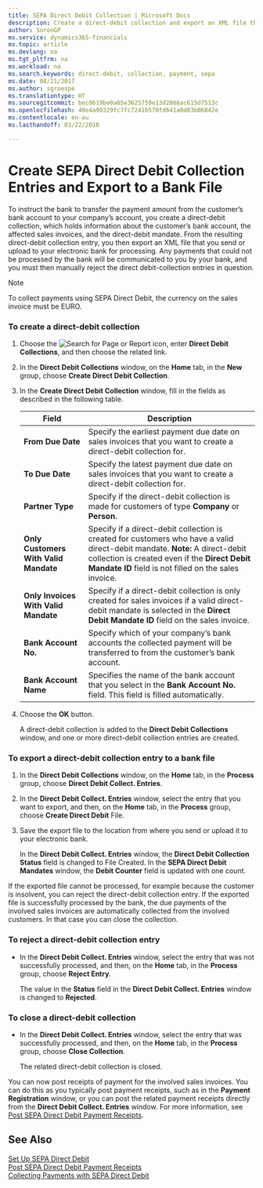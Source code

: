 ```yaml
---
title: SEPA Direct Debit Collection | Microsoft Docs
description: Create a direct-debit collection and export an XML file that you send or upload to your electronic bank for processing.
author: SorenGP
ms.service: dynamics365-financials
ms.topic: article
ms.devlang: na
ms.tgt_pltfrm: na
ms.workload: na
ms.search.keywords: direct-debit, collection, payment, sepa
ms.date: 08/21/2017
ms.author: sgroespe
ms.translationtype: HT
ms.sourcegitcommit: bec0619be0a65e3625759e13d2866ac615d7513c
ms.openlocfilehash: 40e4a90329fc7fc7241b570fd641a0d83b06842e
ms.contentlocale: en-au
ms.lasthandoff: 03/22/2018

---
```

# <a name="create-sepa-direct-debit-collection-entries-and-export-to-a-bank-file"></a>Create SEPA Direct Debit Collection Entries and Export to a Bank File
To instruct the bank to transfer the payment amount from the customer’s bank account to your company’s account, you create a direct-debit collection, which holds information about the customer’s bank account, the affected sales invoices, and the direct-debit mandate. From the resulting direct-debit collection entry, you then export an XML file that you send or upload to your electronic bank for processing. Any payments that could not be processed by the bank will be communicated to you by your bank, and you must then manually reject the direct debit-collection entries in question.  

> [!NOTE]  
>  To collect payments using SEPA Direct Debit, the currency on the sales invoice must be EURO.  

### <a name="to-create-a-direct-debit-collection"></a>To create a direct-debit collection  
1. Choose the ![Search for Page or Report](media/ui-search/search_small.png "Search for Page or Report icon") icon, enter **Direct Debit Collections**, and then choose the related link.  
2. In the **Direct Debit Collections** window, on the **Home** tab, in the **New** group, choose **Create Direct Debit Collection**.  
3. In the **Create Direct Debit Collection** window, fill in the fields as described in the following table.  

    |Field|Description|  
    |---------------------------------|---------------------------------------|  
    |**From Due Date**|Specify the earliest payment due date on sales invoices that you want to create a direct-debit collection for.|  
    |**To Due Date**|Specify the latest payment due date on sales invoices that you want to create a direct-debit collection for.|  
    |**Partner Type**|Specify if the direct-debit collection is made for customers of type **Company** or **Person**.|  
    |**Only Customers With Valid Mandate**|Specify if a direct-debit collection is created for customers who have a valid direct-debit mandate. **Note:**  A direct-debit collection is created even if the **Direct Debit Mandate ID** field is not filled on the sales invoice.|  
    |**Only Invoices With Valid Mandate**|Specify if a direct-debit collection is only created for sales invoices if a valid direct-debit mandate is selected in the **Direct Debit Mandate ID** field on the sales invoice.|  
    |**Bank Account No.**|Specify which of your company’s bank accounts the collected payment will be transferred to from the customer’s bank account.|  
    |**Bank Account Name**|Specifies the name of the bank account that you select in the **Bank Account No.** field. This field is filled automatically.|  

4. Choose the **OK** button.  

     A direct-debit collection is added to the **Direct Debit Collections** window, and one or more direct-debit collection entries are created.  

### <a name="to-export-a-direct-debit-collection-entry-to-a-bank-file"></a>To export a direct-debit collection entry to a bank file  
1. In the **Direct Debit Collections** window, on the **Home** tab, in the **Process** group, choose **Direct Debit Collect. Entries**.  
2. In the **Direct Debit Collect. Entries** window, select the entry that you want to export, and then, on the **Home** tab, in the **Process** group, choose **Create Direct Debit** File.  
3. Save the export file to the location from where you send or upload it to your electronic bank.  

     In the **Direct Debit Collect. Entries** window, the **Direct Debit Collection Status** field is changed to File Created. In the **SEPA Direct Debit Mandates** window, the **Debit Counter** field is updated with one count.  

If the exported file cannot be processed, for example because the customer is insolvent, you can reject the direct-debit collection entry. If the exported file is successfully processed by the bank, the due payments of the involved sales invoices are automatically collected from the involved customers. In that case you can close the collection.  

### <a name="to-reject-a-direct-debit-collection-entry"></a>To reject a direct-debit collection entry  
* In the **Direct Debit Collect. Entries** window, select the entry that was not successfully processed, and then, on the **Home** tab, in the **Process** group, choose **Reject Entry**.  

     The value in the **Status** field in the **Direct Debit Collect. Entries** window is changed to **Rejected**.  

### <a name="to-close-a-direct-debit-collection"></a>To close a direct-debit collection  
* In the **Direct Debit Collect. Entries** window, select the entry that was successfully processed, and then, on the **Home** tab, in the **Process** group, choose **Close Collection**.  

     The related direct-debit collection is closed.  

You can now post receipts of payment for the involved sales invoices. You can do this as you typically post payment receipts, such as in the **Payment Registration** window, or you can post the related payment receipts directly from the **Direct Debit Collect. Entries** window. For more information, see [Post SEPA Direct Debit Payment Receipts](finance-how-to-post-sepa-direct-debit-payment-receipts.md).  

## <a name="see-also"></a>See Also  
[Set Up SEPA Direct Debit](finance-how-to-set-up-sepa-direct-debit.md)   
[Post SEPA Direct Debit Payment Receipts](finance-how-to-post-sepa-direct-debit-payment-receipts.md)   
[Collecting Payments with SEPA Direct Debit](finance-collect-payments-with-sepa-direct-debit.md)   

